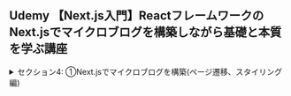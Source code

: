 ## Udemy 【Next.js入門】ReactフレームワークのNext.jsでマイクロブログを構築しながら基礎と本質を学ぶ講座

<details>
<summary>セクション4: ①Next.jsでマイクロブログを構築(ページ遷移、スタイリング編)</summary>

| NO | 内容 |
| ---- | ---- |
| 13. | はじめに：完成品デモ |
| 14. | Next.jsにおけるホットリローディングを体感しよう |
| 15. | pagesフォルダでルーティング設定をしてみよう |
| 16. | Linkコンポーネントでページ遷移をしてみよう |
| 17. | 静的な画像ファイルの取り扱いについて |
| 18. | Headコンポーネントと使ってメタデータを追記しよう |
| 19. | 複数ページに共通して使えるレイアウトコンポーネントを作成してみよう |
| 20. | Next.jsにおけるcssスタイリング適用方法を学ぼう |
| 21. | タイポグラフィに関するcssモジュールを用意しよう |
| 22. | _app.jsにグローバルスタイリングを適用させてみよう |
| 23. | トップページのレイアウトを更新しよう |
| 24. | トップページのスタイリングを調整しよう |
</details>
<!--
<details>

<!-- <summary>セクション5: ②Next.jsでマイクロブログを構築(プリレンダリング編)</summary> -->

<!-- | NO | 内容 |
| ---- | ---- |
| 25. | はじめに |
| 26. | Next.jsでプリレンダリングを実感してみよう |
| 27. | ブログ投稿用データを準備しよう |
| 28. |  |
| 29. |  |
| 30. |  |
| 31. |  |
</details>
 -->

